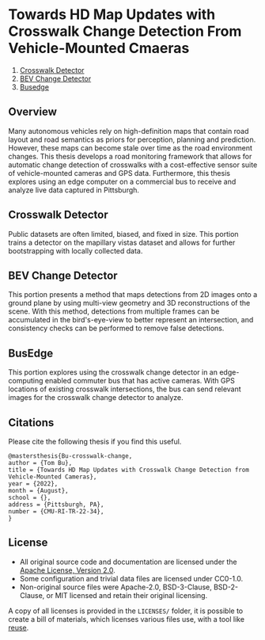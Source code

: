 
# Towards HD Map Updates with Crosswalk Change Detection From Vehicle-Mounted Cmaeras
1. [Crosswalk Detector](crosswalk_detector)
2. [BEV Change Detector](bev_change_detector)
3. [Busedge](busedge)


## Overview


Many autonomous vehicles rely on high-definition maps that contain road layout and road semantics as priors for perception, planning and prediction. However, these maps can become stale over time as the road environment changes. This thesis develops a road monitoring framework that allows for automatic change detection of crosswalks with a cost-effective sensor suite of vehicle-mounted cameras and GPS data. Furthermore, this thesis explores using an edge computer on a commercial bus to receive and analyze live data captured in Pittsburgh.

## Crosswalk Detector
Public datasets are often limited, biased, and fixed in size. This portion trains a detector on the mapillary vistas dataset and allows for further bootstrapping with locally collected data. 

## BEV Change Detector
This portion presents a method that maps detections from 2D images onto a ground plane by using multi-view geometry and 3D reconstructions of the scene.  With this method, detections from multiple frames can be accumulated in the bird's-eye-view to better represent an intersection, and consistency checks can be performed to remove false detections.

## BusEdge
This portion explores using the crosswalk change detector in an edge-computing enabled commuter bus that has active cameras. With GPS locations of existing crosswalk intersections, the bus can send relevant images for the crosswalk change detector to analyze. 


## Citations
Please cite the following thesis if you find this useful.
  ```
  @mastersthesis{Bu-crosswalk-change,
  author = {Tom Bu},
  title = {Towards HD Map Updates with Crosswalk Change Detection from Vehicle-Mounted Cameras},
  year = {2022},
  month = {August},
  school = {},
  address = {Pittsburgh, PA},
  number = {CMU-RI-TR-22-34},
  }
  ```

## License

- All original source code and documentation are licensed under the
  [Apache License, Version 2.0](https://www.apache.org/licenses/LICENSE-2.0.html).
- Some configuration and trivial data files are licensed under CC0-1.0.
- Non-original source files were Apache-2.0, BSD-3-Clause, BSD-2-Clause, or MIT
  licensed and retain their original licensing.

A copy of all licenses is provided in the `LICENSES/` folder, it is possible to
create a bill of materials, which licenses various files use, with a tool like
[reuse](https://reuse.software).